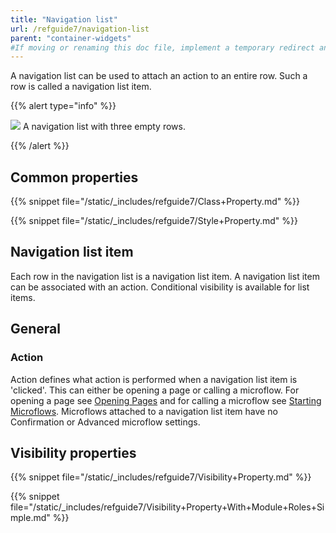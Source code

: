 ```yaml
---
title: "Navigation list"
url: /refguide7/navigation-list
parent: "container-widgets"
#If moving or renaming this doc file, implement a temporary redirect and let the respective team know they should update the URL in the product. See Mapping to Products for more details.
---
```


A navigation list can be used to attach an action to an entire row. Such a row is called a navigation list item.

{{% alert type="info" %}}

![](/attachments/refguide7/desktop-modeler/pages/container-widgets/navigation-list/navigation-list.png)
A navigation list with three empty rows.

{{% /alert %}}

## Common properties

{{% snippet file="/static/_includes/refguide7/Class+Property.md" %}}

{{% snippet file="/static/_includes/refguide7/Style+Property.md" %}}

## Navigation list item

Each row in the navigation list is a navigation list item. A navigation list item can be associated with an action. Conditional visibility is available for list items.

## General

### Action

Action defines what action is performed when a navigation list item is 'clicked'. This can either be opening a page or calling a microflow. For opening a page see [Opening Pages](opening-pages) and for calling a microflow see [Starting Microflows](starting-microflows). Microflows attached to a navigation list item have no Confirmation or Advanced microflow settings.

## Visibility properties

{{% snippet file="/static/_includes/refguide7/Visibility+Property.md" %}}

{{% snippet file="/static/_includes/refguide7/Visibility+Property+With+Module+Roles+Simple.md" %}}

